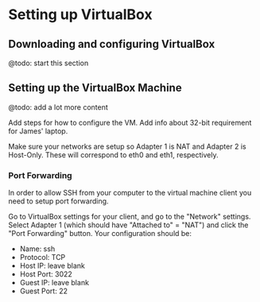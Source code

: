 # Setting up VirtualBox

## Downloading and configuring VirtualBox
@todo: start this section

## Setting up the VirtualBox Machine
@todo: add a lot more content

Add steps for how to configure the VM. Add info about 32-bit requirement for James' laptop.

Make sure your networks are setup so Adapter 1 is NAT and Adapter 2 is Host-Only. These will correspond to eth0 and eth1, respectively.

### Port Forwarding
In order to allow SSH from your computer to the virtual machine client you need to setup port forwarding. 

Go to VirtualBox settings for your client, and go to the "Network" settings. Select Adapter 1 (which should have "Attached to" = "NAT") and click the "Port Forwarding" button. Your configuration should be:

* Name: ssh
* Protocol: TCP
* Host IP: leave blank
* Host Port: 3022
* Guest IP: leave blank
* Guest Port: 22